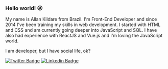 ### Hello world! 😜

My name is Allan Kildare from Brazil. I'm Front-End Developer and since 2014 I've been training my skills in web development. I started with HTML and CSS and am currently going deeper into JavaScript and SQL. I have also had experience with ReactJS and Vue.js and I'm loving the JavaScript world.

I am developer, but I have social life, ok?

[![Twitter Badge](https://img.shields.io/badge/-Twitter-1ca0f1?style=flat-square&labelColor=1ca0f1&logo=twitter&logoColor=white&link=https://twitter.com/kildare_allan)](https://twitter.com/kildare_allan)
[![Linkedin Badge](https://img.shields.io/badge/-LinkedIn-blue?style=flat-square&logo=Linkedin&logoColor=white&link=https://www.linkedin.com/in/allankildare)](https://www.linkedin.com/in/allankildare)
